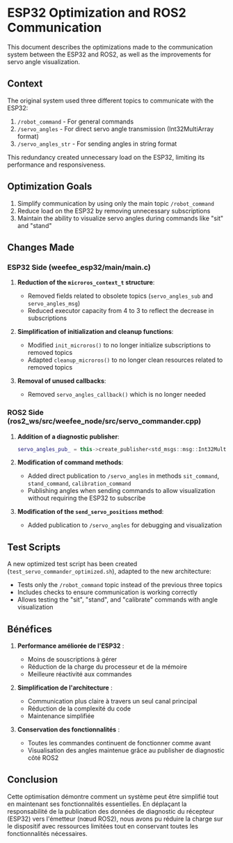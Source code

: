 # ESP32 Optimization and ROS2 Communication

This document describes the optimizations made to the communication system between the ESP32 and ROS2, as well as the improvements for servo angle visualization.

## Context

The original system used three different topics to communicate with the ESP32:
1. `/robot_command` - For general commands
2. `/servo_angles` - For direct servo angle transmission (Int32MultiArray format)
3. `/servo_angles_str` - For sending angles in string format

This redundancy created unnecessary load on the ESP32, limiting its performance and responsiveness.

## Optimization Goals

1. Simplify communication by using only the main topic `/robot_command`
2. Reduce load on the ESP32 by removing unnecessary subscriptions
3. Maintain the ability to visualize servo angles during commands like "sit" and "stand"

## Changes Made

### ESP32 Side (weefee_esp32/main/main.c)

1. **Reduction of the `microros_context_t` structure**:
   - Removed fields related to obsolete topics (`servo_angles_sub` and `servo_angles_msg`)
   - Reduced executor capacity from 4 to 3 to reflect the decrease in subscriptions

2. **Simplification of initialization and cleanup functions**:
   - Modified `init_microros()` to no longer initialize subscriptions to removed topics
   - Adapted `cleanup_microros()` to no longer clean resources related to removed topics

3. **Removal of unused callbacks**:
   - Removed `servo_angles_callback()` which is no longer needed

### ROS2 Side (ros2_ws/src/weefee_node/src/servo_commander.cpp)

1. **Addition of a diagnostic publisher**:
   ```cpp
   servo_angles_pub_ = this->create_publisher<std_msgs::msg::Int32MultiArray>("servo_angles", 10);
   ```

2. **Modification of command methods**:
   - Added direct publication to `/servo_angles` in methods `sit_command`, `stand_command`, `calibration_command`
   - Publishing angles when sending commands to allow visualization without requiring the ESP32 to subscribe

3. **Modification of the `send_servo_positions` method**:
   - Added publication to `/servo_angles` for debugging and visualization

## Test Scripts

A new optimized test script has been created (`test_servo_commander_optimized.sh`), adapted to the new architecture:
- Tests only the `/robot_command` topic instead of the previous three topics
- Includes checks to ensure communication is working correctly
- Allows testing the "sit", "stand", and "calibrate" commands with angle visualization

## Bénéfices

1. **Performance améliorée de l'ESP32** :
   - Moins de souscriptions à gérer
   - Réduction de la charge du processeur et de la mémoire
   - Meilleure réactivité aux commandes

2. **Simplification de l'architecture** :
   - Communication plus claire à travers un seul canal principal
   - Réduction de la complexité du code
   - Maintenance simplifiée

3. **Conservation des fonctionnalités** :
   - Toutes les commandes continuent de fonctionner comme avant
   - Visualisation des angles maintenue grâce au publisher de diagnostic côté ROS2

## Conclusion

Cette optimisation démontre comment un système peut être simplifié tout en maintenant ses fonctionnalités essentielles. En déplaçant la responsabilité de la publication des données de diagnostic du récepteur (ESP32) vers l'émetteur (nœud ROS2), nous avons pu réduire la charge sur le dispositif avec ressources limitées tout en conservant toutes les fonctionnalités nécessaires.
